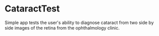 # CataractTest
Simple app tests the user's ability to diagnose cataract from two side by side images of the retina from the ophthalmology clinic.
